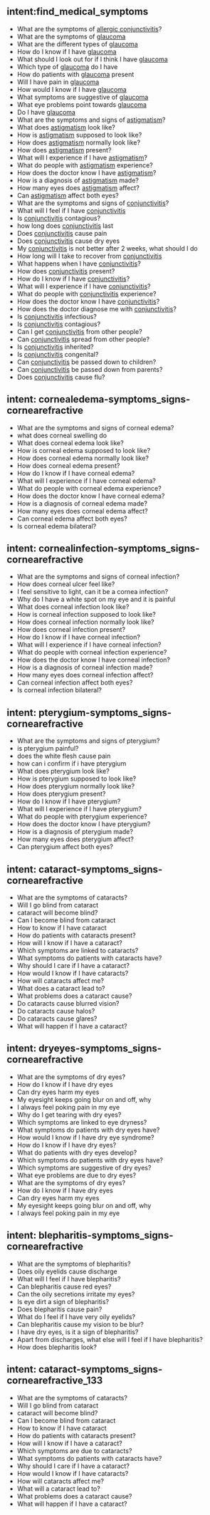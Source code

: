 ## intent:find_medical_symptoms
- What are the symptoms of [allergic conjunctivitis](disease_type)?
- What are the symptoms of [glaucoma](disease_type)
- What are the different types of [glaucoma](disease_type)
- How do I know if I have [glaucoma](disease_type)
- What should I look out for if I think I have [glaucoma](disease_type)
- Which type of [glaucoma](disease_type) do I have
- How do patients with [glaucoma](disease_type) present
- Will I have pain in [glaucoma](disease_type)
- How would I know if I have [glaucoma](disease_type)
- What symptoms are suggestive of [glaucoma](disease_type)
- What eye problems point towards [glaucoma](disease_type)
- Do I have [glaucoma](disease_type)
- What are the symptoms and signs of [astigmatism](disease_type)?
- What does [astigmatism](disease_type) look like?
- How is [astigmatism](disease_type) supposed to look like?
- How does [astigmatism](disease_type) normally look like?
- How does [astigmatism](disease_type) present?
- What will I experience if I have [astigmatism](disease_type)?
- What do people with [astigmatism](disease_type) experience?
- How does the doctor know I have [astigmatism](disease_type)?
- How is a diagnosis of [astigmatism](disease_type) made?
- How many eyes does [astigmatism](disease_type) affect?
- Can [astigmatism](disease_type) affect both eyes?
- What are the symptoms and signs of [conjunctivitis](disease_type)?
- What will I feel if I have [conjunctivitis](disease_type)
- Is [conjunctivitis](disease_type) contagious?
- how long does [conjunctivitis](disease_type) last
- Does [conjunctivitis](disease_type) cause pain
- Does [conjunctivitis](disease_type) cause dry eyes
- My [conjunctivitis](disease_type) is not better after 2 weeks, what should I do
- How long will I take to recover from [conjunctivitis](disease_type)
- What happens when I have [conjunctivitis](disease_type)?
- How does [conjunctivitis](disease_type) present?
- How do I know if I have [conjunctivitis](disease_type)?
- What will I experience if I have [conjunctivitis](disease_type)?
- What do people with [conjunctivitis](disease_type) experience?
- How does the doctor know I have [conjunctivitis](disease_type)?
- How does the doctor diagnose me with [conjunctivitis](disease_type)?
- Is [conjunctivitis](disease_type) infectious?
- Is [conjunctivitis](disease_type) contagious?
- Can I get [conjunctivitis](disease_type) from other people?
- Can [conjunctivitis](disease_type) spread from other people?
- Is [conjunctivitis](disease_type) inherited?
- Is [conjunctivitis](disease_type) congenital?
- Can [conjunctivitis](disease_type) be passed down to children?
- Can [conjunctivitis](disease_type) be passed down from parents?
- Does [conjunctivitis](disease_type) cause flu?

## intent: cornealedema-symptoms_signs-cornearefractive
- What are the symptoms and signs of corneal edema?
- what does corneal swelling do
- What does corneal edema look like?
- How is corneal edema supposed to look like?
- How does corneal edema normally look like?
- How does corneal edema present?
- How do I know if I have corneal edema?
- What will I experience if I have corneal edema?
- What do people with corneal edema experience?
- How does the doctor know I have corneal edema?
- How is a diagnosis of corneal edema made?
- How many eyes does corneal edema affect?
- Can corneal edema affect both eyes?
- Is corneal edema bilateral?

## intent: cornealinfection-symptoms_signs-cornearefractive
- What are the symptoms and signs of corneal infection?
- How does corneal ulcer feel like?
- I feel sensitive to light, can it be a cornea infection?
- Why do I have a white spot on my eye and it is painful
- What does corneal infection look like?
- How is corneal infection supposed to look like?
- How does corneal infection normally look like?
- How does corneal infection present?
- How do I know if I have corneal infection?
- What will I experience if I have corneal infection?
- What do people with corneal infection experience?
- How does the doctor know I have corneal infection?
- How is a diagnosis of corneal infection made?
- How many eyes does corneal infection affect?
- Can corneal infection affect both eyes?
- Is corneal infection bilateral?

## intent: pterygium-symptoms_signs-cornearefractive
- What are the symptoms and signs of pterygium?
- is pterygium painful?
- does the white flesh cause pain
- how can i confirm if i have pterygium
- What does pterygium look like?
- How is pterygium supposed to look like?
- How does pterygium normally look like?
- How does pterygium present?
- How do I know if I have pterygium?
- What will I experience if I have pterygium?
- What do people with pterygium experience?
- How does the doctor know I have pterygium?
- How is a diagnosis of pterygium made?
- How many eyes does pterygium affect?
- Can pterygium affect both eyes?

## intent: cataract-symptoms_signs-cornearefractive
- What are the symptoms of cataracts?
- Will I go blind from cataract
- cataract will become blind?
- Can I become blind from cataract
- How to know if I have cataract
- How do patients with cataracts present?
- How will I know if I have a cataract?
- Which symptoms are linked to cataracts?
- What symptoms do patients with cataracts have?
- Why should I care if I have a cataract?
- How would I know if I have cataracts?
- How will cataracts affect me?
- What does a cataract lead to?
- What problems does a cataract cause?
- Do cataracts cause blurred vision?
- Do cataracts cause halos?
- Do cataracts cause glares?
- What will happen if I have a cataract?

## intent: dryeyes-symptoms_signs-cornearefractive
- What are the symptoms of dry eyes?
- How do I know if I have dry eyes
- Can dry eyes harm my eyes
- My eyesight keeps going blur on and off, why
- I always feel poking pain in my eye
- Why do I get tearing with dry eyes?
- Which symptoms are linked to eye dryness?
- What symptoms do patients with dry eyes have?
- How would I know if I have dry eye syndrome?
- How do I know if I have dry eyes?
- What do patients with dry eyes develop?
- Which symptoms do patients with dry eyes have?
- Which symptoms are suggestive of dry eyes?
- What eye problems are due to dry eyes?
- What are the symptoms of dry eyes?
- How do I know if I have dry eyes
- Can dry eyes harm my eyes
- My eyesight keeps going blur on and off, why
- I always feel poking pain in my eye

## intent: blepharitis-symptoms_signs-cornearefractive
- What are the symptoms of blepharitis?
- Does oily eyelids cause discharge
- What will I feel if I have blepharitis?
- Can blepharitis cause red eyes?
- Can the oily secretions irritate my eyes?
- Is eye dirt a sign of blepharitis?
- Does blepharitis cause pain?
- What do I feel if I have very oily eyelids?
- Can blepharitis cause my vision to be blur?
- I have dry eyes, is it a sign of blepharitis?
- Apart from discharges, what else will I feel if I have blepharitis?
- How does blepharitis look?

## intent: cataract-symptoms_signs-cornearefractive_133
- What are the symptoms of cataracts?
- Will I go blind from cataract
- cataract will become blind?
- Can I become blind from cataract
- How to know if I have cataract
- How do patients with cataracts present?
- How will I know if I have a cataract?
- Which symptoms are due to cataracts?
- What symptoms do patients with cataracts have?
- Why should I care if I have a cataract?
- How would I know if I have cataracts?
- How will cataracts affect me?
- What will a cataract lead to?
- What problems does a cataract cause?
- What will happen if I have a cataract?

